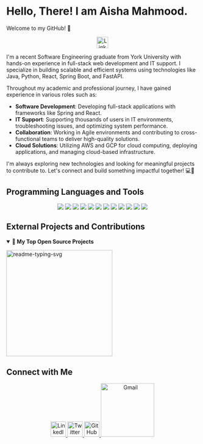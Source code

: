 # Hello, There! I am Aisha Mahmood.

Welcome to my GitHub! 🚀

<p align="center">
  <a href="https://www.linkedin.com/in/aishaatif/">
    <img src="https://i.imgur.com/yRpa1dQ.png" width="30" alt="LinkedIn" title="LinkedIn" />
  </a>
</p>

I'm a recent Software Engineering graduate from York University with hands-on experience in full-stack web development and IT support. I specialize in building scalable and efficient systems using technologies like Java, Python, React, Spring Boot, and FastAPI.

Throughout my academic and professional journey, I have gained experience in various roles such as:
- **Software Development**: Developing full-stack applications with frameworks like Spring and React.
- **IT Support**: Supporting thousands of users in IT environments, troubleshooting issues, and optimizing system performance.
- **Collaboration**: Working in Agile environments and contributing to cross-functional teams to deliver high-quality solutions.
- **Cloud Solutions**: Utilizing AWS and GCP for cloud computing, deploying applications, and managing cloud-based infrastructure.

I'm always exploring new technologies and looking for meaningful projects to contribute to. Let's connect and build something impactful together! 💻🌱


## Programming Languages and Tools

<p align="center">
  <img src="https://img.shields.io/badge/Java-007396?style=flat&logo=java&logoColor=white" />
  <img src="https://img.shields.io/badge/Python-14354C?style=flat&logo=python&logoColor=white" />
  <img src="https://img.shields.io/badge/JavaScript-F7DF1E?style=flat&logo=javascript&logoColor=black" />
  <img src="https://img.shields.io/badge/React-20232A?style=flat&logo=react&logoColor=61DAFB" />
  <img src="https://img.shields.io/badge/Spring%20Boot-6DB33F?style=flat&logo=springboot&logoColor=white" />
  <img src="https://img.shields.io/badge/FastAPI-009688?style=flat&logo=fastapi&logoColor=white" />
  <img src="https://img.shields.io/badge/Node.js-43853D?style=flat&logo=node.js&logoColor=white" />
  <img src="https://img.shields.io/badge/AWS-232F3E?style=flat&logo=amazonaws&logoColor=white" />
  <img src="https://img.shields.io/badge/HTML5-E34F26?style=flat&logo=html5&logoColor=white" />
  <img src="https://img.shields.io/badge/CSS3-1572B6?style=flat&logo=css3&logoColor=white" />
  <img src="https://img.shields.io/badge/Git-F05032?style=flat&logo=git&logoColor=white" />
  <img src="https://img.shields.io/badge/Linux-000000?style=flat&logo=linux&logoColor=white" />
</p>

## External Projects and Contributions

<details open>
  <summary><strong>📘 My Top Open Source Projects</strong></summary>

  <p align="left">
    <a href="https://github.com/aisha895/readme-typing-svg"><img width="278" src="https://denvercoder1-github-readme-stats.vercel.app/api/pin/?username=aisha895&repo=readme-typing-svg&theme=react&bg_color=1F222E&title_color=F85D7F&hide_border=true&icon_color=F8D866&show_icons=false" alt="readme-typing-svg"></a>
  </p>

</details>

## Connect with Me

<p align="center">
  <a href="https://www.linkedin.com/in/aishaatif/">
    <img src="https://i.imgur.com/yRpa1dQ.png" width="40" alt="LinkedIn" />
  </a>
  <a href="https://twitter.com/aishamahmood895">
    <img src="https://i.imgur.com/AixJgnm.png" width="40" alt="Twitter" />
  </a>
  <a href="https://github.com/aisha895">
    <img src="https://i.imgur.com/OViZO8J.png" width="40" alt="GitHub" />
  </a>
  <a href="mailto:aishamahmood895@gmail.com">
    <img src="https://img.shields.io/badge/Email-aishamahmood895%40gmail.com-blue?style=flat&logo=gmail&logoColor=white" width="140" alt="Gmail" />
  </a>
</p>


